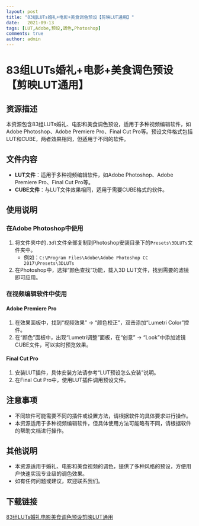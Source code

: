 ```yaml
---
layout: post
title: "83组LUTs婚礼+电影+美食调色预设【剪映LUT通用】"
date:   2021-09-13
tags: [LUT,Adobe,预设,调色,Photoshop]
comments: true
author: admin
---
```

# 83组LUTs婚礼+电影+美食调色预设【剪映LUT通用】

## 资源描述

本资源包含83组LUTs婚礼、电影和美食调色预设，适用于多种视频编辑软件，如Adobe Photoshop、Adobe Premiere Pro、Final Cut Pro等。预设文件格式包括LUT和CUBE，两者效果相同，但适用于不同的软件。

## 文件内容

- **LUT文件**：适用于多种视频编辑软件，如Adobe Photoshop、Adobe Premiere Pro、Final Cut Pro等。
- **CUBE文件**：与LUT文件效果相同，适用于需要CUBE格式的软件。

## 使用说明

### 在Adobe Photoshop中使用

1. 将文件夹中的`.3dl`文件全部复制到Photoshop安装目录下的`Presets\3DLUTs`文件夹中。
   - 例如：`C:\Program Files\Adobe\Adobe Photoshop CC 2017\Presets\3DLUTs`
2. 在Photoshop中，选择“颜色查找”功能，载入3D LUT文件，找到需要的滤镜即可应用。

### 在视频编辑软件中使用

#### Adobe Premiere Pro

1. 在效果面板中，找到“视频效果” -> “颜色校正”，双击添加“Lumetri Color”控件。
2. 在“颜色”面板中，出现“Lumetri调整”面板，在“创意” -> “Look”中添加滤镜CUBE文件，可以实时预览效果。

#### Final Cut Pro

1. 安装LUT插件，具体安装方法请参考“LUT预设怎么安装”说明。
2. 在Final Cut Pro中，使用LUT插件调用预设文件。

## 注意事项

- 不同软件可能需要不同的插件或设置方法，请根据软件的具体要求进行操作。
- 本资源适用于多种视频编辑软件，但具体使用方法可能略有不同，请根据软件的帮助文档进行操作。

## 其他说明

- 本资源适用于婚礼、电影和美食视频的调色，提供了多种风格的预设，方便用户快速实现专业级的调色效果。
- 如有任何问题或建议，欢迎联系我们。

## 下载链接

[83组LUTs婚礼电影美食调色预设剪映LUT通用](https://pan.quark.cn/s/56517cfec266)